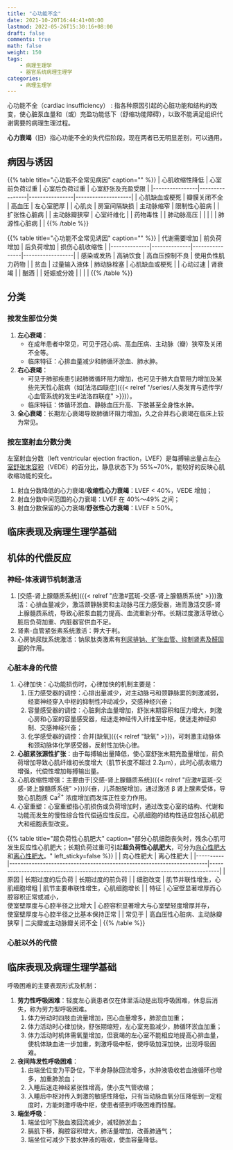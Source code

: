 ```yaml
---
title: "心功能不全"
date: 2021-10-20T16:44:41+08:00
lastmod: 2022-05-26T15:30:16+08:00
draft: false
comments: true
math: false
weight: 150
tags:
    - 病理生理学
    - 器官系统病理生理学
categories:
    - 病理生理学
---
```


心功能不全（cardiac insufficiency）
: 指各种原因引起的心脏功能和结构的改变，使心脏泵血量和（或）充盈功能低下（舒缩功能障碍），以致不能满足组织代谢需要的病理生理过程。

**心力衰竭**（旧）指心功能不全的失代偿阶段。现在两者已无明显差别，可以通用。

<!--more-->

## 病因与诱因

{{% table title="心功能不全常见病因" caption="" %}}
| 心肌收缩性降低 | 心室前负荷过重 | 心室后负荷过重 | 心室舒张及充盈受限 |
|----------------|----------------|----------------|--------------------|
| 心肌缺血或梗死 | 瓣膜关闭不全   | 高血压         | 左心室肥厚         |
| 心肌炎         | 房室间隔缺损   | 主动脉缩窄     | 限制性心脏病       |
| 扩张性心脏病   |                | 主动脉瓣狭窄   | 心室纤维化         |
| 药物毒性       |                | 肺动脉高压     |                    |
|                |                | 肺源性心脏病   |                    |
{{% /table %}}

{{% table title="心功能不全常见诱因" caption="" %}}
| 代谢需要增加 | 前负荷增加   | 后负荷增加     | 损伤心肌收缩性   |
|--------------|--------------|----------------|------------------|
| 感染或发热   | 高钠饮食     | 高血压控制不良 | 使用负性肌力药物 |
| 贫血         | 过量输入液体 | 肺动脉栓塞     | 心肌缺血或梗死   |
| 心动过速     | 肾衰竭       |                | 酗酒             |
| 妊娠或分娩   |              |                |                  |
{{% /table %}}

## 分类

### 按发生部位分类

1. **左心衰竭**：
    - 在成年患者中常见，可见于冠心病、高血压病、主动脉（瓣）狭窄及关闭不全等。
    - 临床特征：心排血量减少和肺循环淤血、肺水肿。
2. **右心衰竭**：
    - 可见于肺部疾患引起肺微循环阻力增加，也可见于肺大血管阻力增加及某些先天性心脏病（如[法洛四联症]({{< relref "/series/人类发育与遗传学/心血管系统的发生#法洛四联症" >}})）。
    - 临床特征：体循环淤血、静脉血压升高、下肢甚至全身性水肿。
3. **全心衰竭**：长期左心衰竭导致肺循环阻力增加，久之合并右心衰竭在临床上较为常见。

### 按左室射血分数分类

左室射血分数（left ventricular ejection fraction，LVEF）是每搏输出量占左<ins>心室舒张末容积</ins>（VEDE）的百分比，静息状态下为 55%\~70%，能较好的反映心肌收缩功能的变化。

1. 射血分数降低的心力衰竭/**收缩性心力衰竭**：LVEF \< 40%，VEDE 增加；
2. 射血分数中间范围的心力衰竭：LVEF 在 40%～49% 之间；
3. 射血分数保留的心力衰竭/**舒张性心力衰竭**：LVEF ≥ 50%。

## 临床表现及病理生理学基础

<!-- 呼吸困难做完后考虑放到 肺功能不全 -->

## 机体的代偿反应

### 神经-体液调节机制激活

1. [交感-肾上腺髓质系统]({{< relref "应激#蓝斑-交感-肾上腺髓质系统" >}})激活：心排血量减少，激活颈静脉窦和主动脉弓压力感受器，进而激活交感-肾上腺髓质系统，导致心脏泵血能力提高、血流重新分布。长期过度激活导致心脏后负荷加重、内脏器官供血不足。
2. 肾素-血管紧张素系统激活：弊大于利。
3. 心房钠尿肽系统激活：钠尿肽类激素有<ins>利尿排钠、扩张血管、抑制肾素及醛固酮</ins>的作用。

### 心脏本身的代偿

1. 心律加快：心功能损伤时，心律加快的机制主要是：
    1. 压力感受器的调控：心排出量减少，对主动脉弓和颈静脉窦的刺激减弱，经窦神经穿入中枢的抑制性冲动减少，交感神经兴奋；
    2. 容量感受器的调控：心脏剩余血量增加，舒张末期容积和压力增大，刺激心房和心室的容量感受器，经迷走神经传入纤维至中枢，使迷走神经抑制、交感神经兴奋；
    3. 化学感受器的调控：合并[缺氧]({{< relref "缺氧" >}})，可刺激主动脉体和颈动脉体化学感受器，反射性加快心律。
2. **心脏紧张源性扩张**：由于每搏输出量降低，使心室舒张末期充盈量增加，前负荷增加导致心肌纤维初长度增大（肌节长度不超过 2.2μm），此时心肌收缩力增强，代偿性增加每搏输出量。
3. 心肌收缩性增强：主要由于[交感-肾上腺髓质系统]({{< relref "应激#蓝斑-交感-肾上腺髓质系统" >}})兴奋，儿茶酚胺增加，通过激活 β 肾上腺素受体，导致心肌胞质 Ca<sup>2+</sup> 浓度增加而发挥正性变力作用。
4. 心室重塑：心室重塑指心肌损伤或负荷增加时，通过改变心室的结构、代谢和功能而发生的慢性综合性代偿适应性反应。心肌细胞的结构性适应包括心肌肥大和细胞表型改变。

{{% table title="超负荷性心肌肥大" caption="部分心肌细胞丧失时，残余心肌可发生反应性心肌肥大；长期负荷过重可引起**超负荷性心肌肥大**，可分为<ins>向心性肥大</ins>和<ins>离心性肥大</ins>。" left_sticky=false %}}
|          | 向心性肥大                                                            | 离心性肥大                                                                      |
|----------|-----------------------------------------------------------------------|---------------------------------------------------------------------------------|
| 原因     | 长期过度的后负荷                                                      | 长期过度的前负荷                                                                |
| 细胞改变 | 肌节并联性增生，心肌细胞增粗                                          | 肌节主要串联性增生，心肌细胞增长                                                |
| 特征     | 心室壁显著增厚而心腔容积正常或减小，<br/>使室壁厚度与心腔半径之比增大 | 心腔容积显著增大与心室壁轻度增厚并存，<br/>使室壁厚度与心腔半径之比基本保持正常 |
| 常见于   | 高血压性心脏病、主动脉瓣狭窄                                          | 二尖瓣或主动脉瓣关闭不全                                                        |
{{% /table %}}

### 心脏以外的代偿

## 临床表现及病理生理学基础

呼吸困难的主要表现形式及机制：

1. **劳力性呼吸困难**：轻度左心衰患者仅在体里活动是出现呼吸困难，休息后消失，称为劳力型呼吸困难。
    1. 体力劳动时四肢血流量增加，回心血量增多，肺淤血加重；
    2. 体力活动时心律加快，舒张期缩短，左心室充盈减少，肺循环淤血加重；
    3. 体力活动时机体需氧量增加，但衰竭的左心室不能相应地提高心排血量，使机体缺血进一步加重，刺激呼吸中枢，使呼吸加深加快，出现呼吸困难。
2. **夜间阵发性呼吸困难**：
    1. 由端坐位变为平卧位，下半身静脉回流增多，水肿液吸收若血液循环也增多，加重肺淤血；
    2. 入睡后迷走神经紧张性增高，使小支气管收缩；
    3. 入睡后中枢对传入刺激的敏感性降低，只有当动脉血氧分压降低到一定程度时，方能刺激呼吸中枢，使患者感到呼吸困难而惊醒。
3. **端坐呼吸**：
    1. 端坐位时下肢血液回流减少，减轻肺淤血；
    2. 膈肌下移，胸腔容积增大，肺活量增加，改善肺通气；
    3. 端坐位可减少下肢水肿液的吸收，使血容量降低。

